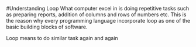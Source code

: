 #Understanding Loop
What computer excel in is doing repetitive tasks such as preparing reports, addition of columns and rows of numbers etc. This is the reason why every programming language incorporate loop as one of the basic building blocks of software.

Loop means to do similar task again and again 
